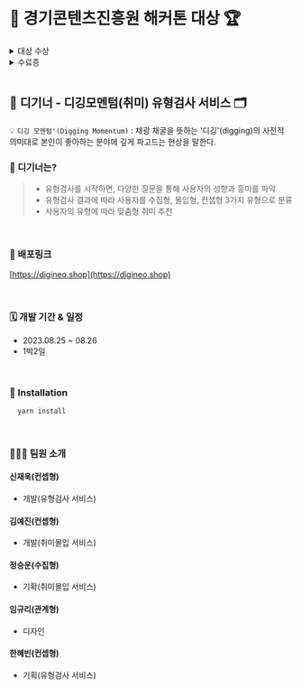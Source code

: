 # 🤖 경기콘텐츠진흥원 해커톤 대상 🏆

  <details>
    <summary>대상 수상</summary>
    <img width="800px" src='https://github.com/pie-sfac/1-16-careMango/assets/114569429/a1de3523-739e-42d7-bc87-f084887c7241' />
  </details>

  <details>
    <summary>수료증</summary>
    <img width="800px" src='https://github.com/pie-sfac/4-19-19px/assets/114569429/072c84fc-a150-4311-90b5-c0c7587edeba' />
  </details>

 <br />

## 🍮 디기너 - 디깅모멘텀(취미) 유형검사 서비스 🗂
💡 `디깅 모멘텀'(Digging Momentum)` : 채광 채굴을 뜻하는 '디깅'(digging)의 사전적 의미대로 본인이 좋아하는 분야에 깊게 파고드는 현상을 말한다.

### 🍮 디기너는?
> - 유형검사를 시작하면, 다양한 질문을 통해 사용자의 성향과 흥미를 파악
> - 유형검사 결과에 따라 사용자를 수집형, 몰입형, 컨셉형  3가지 유형으로 분류
> - 사용자의 유형에 따라 맞춤형 취미 추천

<br />

### 🚀 배포링크
 [https://digineo.shop](https://digineo.shop)

 <br />

### 🗓 개발 기간 & 일정

- 2023.08.25 ~ 08.26
- 1박2일

<br />

### 🔧 Installation

```bash
  yarn install
```

<br />

### 🧑‍🤝‍🧑 팀원 소개
#### 신재욱(컨셉형)
- 개발(유형검사 서비스)

#### 김예진(컨셉형)
- 개발(취미몰입 서비스)
  
#### 정승운(수집형)
- 기확(취미몰입 서비스)

#### 임규리(관계형)
- 디자인

#### 한혜빈(컨셉형)
- 기획(유형검사 서비스)
